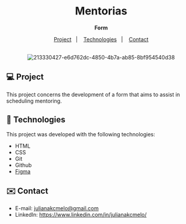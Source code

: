 <div align="center">
  
# Mentorias <br>
**Form** <br>

</div>

<p align="center">
  <a href="#-project">Project</a>&nbsp;&nbsp;&nbsp;|&nbsp;&nbsp;&nbsp;
  <a href="#-tech">Technologies</a>&nbsp;&nbsp;&nbsp;|&nbsp;&nbsp;&nbsp;
  <a href="#-contact">Contact</a><br><br>
</p>


<div align="center">
  
![213330427-e6d762dc-4850-4b7a-ab85-8bf954540d38](https://github.com/julianakcmelo/Mentorias/assets/168940325/f7efe4e6-5979-4aec-a19d-6cbc4d9233b1)

</div>

<div id="-project">

## :computer: Project

This project concerns the development of a form that aims to assist in scheduling mentoring.

</div>

<div id="-tech">

## :rocket: Technologies

This project was developed with the following technologies:

- HTML  
- CSS
- Git
- Github
- [Figma](https://www.figma.com/file/rENJFGVZMxgQhjiyFDWeTu/MENTORIAS---form?type=design&node-id=3-4&mode=design&t=nzdVGx9wuHkEq0pi-0)

</div>

<div id="-contact">

## :envelope: Contact

- E-mail: julianakcmelo@gmail.com
- LinkedIn: https://www.linkedin.com/in/julianakcmelo/

</div>
